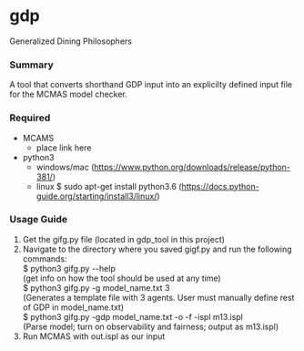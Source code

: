 # gdp
Generalized Dining Philosophers

### Summary
A tool that converts shorthand GDP input into an explicilty defined input file for the MCMAS model checker.

### Required
* MCAMS
  * place link here
* python3
  * windows/mac (https://www.python.org/downloads/release/python-381/)
  * linux $ sudo apt-get install python3.6 (https://docs.python-guide.org/starting/install3/linux/)

### Usage Guide
1) Get the gifg.py file (located in gdp_tool in this project) <br>
2) Navigate to the directory where you saved gigf.py and run the following commands: <br>
$ python3 gifg.py --help <br>(get info on how the tool should be used at any time)<br>
$ python3 gifg.py -g model_name.txt 3 <br>
(Generates a template file with 3 agents. User must manually define rest of GDP in model_name.txt) <br>
$ python3 gifg.py -gdp model_name.txt -o -f -ispl m13.ispl <br>
(Parse model; turn on observability and fairness; output as m13.ispl) <br>
3) Run MCMAS with out.ispl as our input

